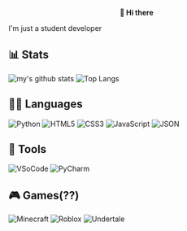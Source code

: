 <p align="center"; width="100px";>
<b>👋 Hi there</b>
</p>

I'm just a student developer

## 📊 Stats

![my's github stats](https://github-readme-stats.vercel.app/api?username=GDNOOB1324&theme=dark)
![Top Langs](https://github-readme-stats.vercel.app/api/top-langs/?username=GDNOOB1324&layout=compact&theme=dark)

## 👩‍💻 Languages

![Python](https://img.shields.io/badge/Python-3776AB.svg?style=for-the-badge&logo=Python&logoColor=white)
![HTML5](https://img.shields.io/badge/HTML5-E34F26.svg?style=for-the-badge&logo=HTML5&logoColor=white)
![CSS3](https://img.shields.io/badge/CSS3-1572B6.svg?style=for-the-badge&logo=CSS3&logoColor=white)
![JavaScript](https://img.shields.io/badge/JavaScript-F7DF1E.svg?style=for-the-badge&logo=JavaScript&logoColor=black)
![JSON](https://img.shields.io/badge/JSON-000000.svg?style=for-the-badge&logo=JSON&logoColor=white)

## 🔨 Tools

![VSoCode](https://img.shields.io/badge/VSCode-007ACC.svg?style=for-the-badge&logo=VisualStudioCode&logoColor=white)
![PyCharm](https://img.shields.io/badge/PyCharm-000000.svg?style=for-the-badge&logo=PyCharm&logoColor=white)

## 🎮 Games(??)

![Minecraft](https://img.shields.io/badge/Minecraft-62B47A.svg?style=for-the-badge&logo=Minecraft&logoColor=white)
![Roblox](https://img.shields.io/badge/Roblox-000000.svg?style=for-the-badge&logo=Roblox&logoColor=white)
![Undertale](https://img.shields.io/badge/Undertale-E71D29.svg?style=for-the-badge&logo=Undertale&logoColor=white)
